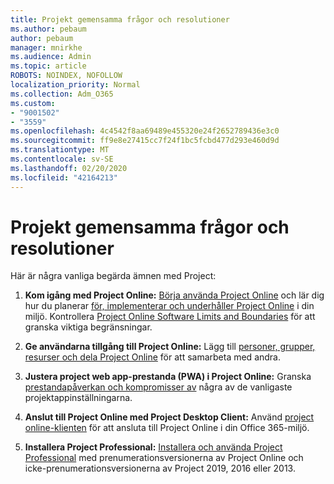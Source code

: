 ```yaml
---
title: Projekt gemensamma frågor och resolutioner
ms.author: pebaum
author: pebaum
manager: mnirkhe
ms.audience: Admin
ms.topic: article
ROBOTS: NOINDEX, NOFOLLOW
localization_priority: Normal
ms.collection: Adm_O365
ms.custom:
- "9001502"
- "3559"
ms.openlocfilehash: 4c4542f8aa69489e455320e24f2652789436e3c0
ms.sourcegitcommit: ff9e8e27415cc7f24f1bc5fcbd477d293e460d9d
ms.translationtype: MT
ms.contentlocale: sv-SE
ms.lasthandoff: 02/20/2020
ms.locfileid: "42164213"
---
```

# <a name="project-common-issues-and-resolutions"></a>Projekt gemensamma frågor och resolutioner

Här är några vanliga begärda ämnen med Project:

1. **Kom igång med Project Online:**  [Börja använda Project Online](https://docs.microsoft.com/en-us/ProjectOnline/get-started-with-project-online) och lär dig hur du planerar [för, implementerar och underhåller Project Online](https://docs.microsoft.com/en-us/projectonline/project-online) i din miljö. Kontrollera [Project Online Software Limits and Boundaries](https://docs.microsoft.com/en-us/ProjectOnline/project-online-software-boundaries-and-limits) för att granska viktiga begränsningar.

2. **Ge användarna tillgång till Project Online:** Lägg till [personer, grupper, resurser och dela Project Online](https://docs.microsoft.com/en-us/projectonline/step-2-add-people-to-project-online) för att samarbeta med andra. 

3. **Justera project web app-prestanda (PWA) i Project Online:** Granska [prestandapåverkan och kompromisser av](https://docs.microsoft.com/en-us/projectonline/tune-project-online-performance) några av de vanligaste projektappinställningarna.

4. **Anslut till Project Online med Project Desktop Client:** Använd [project online-klienten](https://docs.microsoft.com/en-us/projectonline/connect-to-project-online-with-the-project-online-desktop-client) för att ansluta till Project Online i din Office 365-miljö. 

5. **Installera Project Professional:** [Installera och använda Project Professional](https://support.office.com/en-us/article/install-project-7059249b-d9fe-4d61-ab96-5c5bf435f281?ui=en-US&rs=en-US&ad=US) med prenumerationsversionerna av Project Online och icke-prenumerationsversionerna av Project 2019, 2016 eller 2013.
